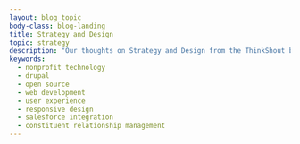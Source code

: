 ```yaml
---
layout: blog_topic
body-class: blog-landing
title: Strategy and Design
topic: strategy
description: "Our thoughts on Strategy and Design from the ThinkShout blog."
keywords:
  - nonprofit technology
  - drupal
  - open source
  - web development
  - user experience
  - responsive design
  - salesforce integration
  - constituent relationship management
---
```

